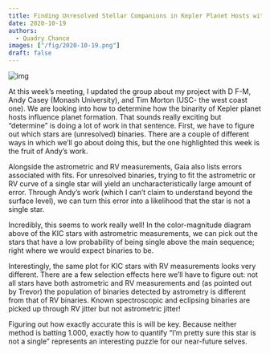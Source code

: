 ```yaml
---
title: Finding Unresolved Stellar Companions in Kepler Planet Hosts with Gaia
date: 2020-10-19
authors:
  - Quadry Chance
images: ["/fig/2020-10-19.png"]
draft: false
---
```


![img](/fig/2020-10-19.png)

At this week’s meeting, I updated the group about my project with D F-M, Andy Casey (Monash University), and Tim Morton (USC- the west coast one). We are looking into how to determine how the binarity of Kepler planet hosts influence planet formation. That sounds really exciting but “determine” is doing a lot of work in that sentence. First, we have to figure out which stars are (unresolved) binaries. There are a couple of different ways in which we’ll go about doing this, but the one highlighted this week is the fruit of Andy’s work.

Alongside the astrometric and RV measurements, Gaia also lists errors associated with fits. For unresolved binaries, trying to fit the astrometric or RV curve of a single star will yield an uncharacteristically large amount of error. Through Andy’s work (which I can’t claim to understand beyond the surface level), we can turn this error into a likelihood that the star is not a single star. 

Incredibly, this seems to work really well! In the color-magnitude diagram above of the KIC stars with astrometric measurements, we can pick out the stars that have a low probability of being single above the main sequence; right where we would expect binaries to be.

Interestingly, the same plot for KIC stars with RV measurements looks very different. There are a few selection effects here we’ll have to figure out: not all stars have both astrometric and  RV measurements and (as pointed out by Trevor) the population of binaries detected by astrometry is different from that of RV binaries. Known spectroscopic and eclipsing binaries are picked up through RV jitter but not astrometric jitter!

Figuring out how exactly accurate this is will be key. Because neither method is batting 1.000, exactly how to quantify “I’m pretty sure this star is not a single” represents an interesting puzzle for our near-future selves.




